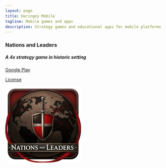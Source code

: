```yaml
---
layout: page
title: Haringey Mobile
tagline: Mobile games and apps
description: Strategy games and educational apps for mobile platforms
---
```


### Nations and Leaders
##### A 4x strategy game in historic setting

[Google Play](https://play.google.com/store/apps/details?id=com.haringeymobile.ukweather)

[License](/pages/nl_license.html)

![App icon](/assets/images/nl_icon_with_text_scaled.png)